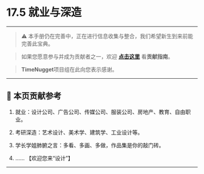 # 17.5 就业与深造

---

> ⚠️ 本手册仍在完善中，正在进行信息收集与整合，我们希望新生到来前能完善此宝典。  

> 如果您愿意参与并成为贡献者之一，欢迎 **[点击这里](/CONTRIBUTING.md)** 看**贡献指南**。

> **TimeNugget**项目组在此向您表示感谢。

---

## 📌 本页贡献参考

1. 就业：设计公司、广告公司、传媒公司、服装公司、房地产、教育、自由职业。

2. 考研深造：艺术设计、美术学、建筑学、工业设计等。

3. 学长学姐肺腑之言：多看、多画、多做，作品集是你的敲门砖。

4. ……  【欢迎您来“设计”】

---
